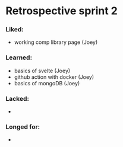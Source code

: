# Retrospective sprint 2
### Liked:
  - working comp library page (Joey)
### Learned:
  - basics of svelte (Joey)
  - github action with docker (Joey)
  - basics of mongoDB (Joey)
### Lacked:
  - 
### Longed for:
  - 

